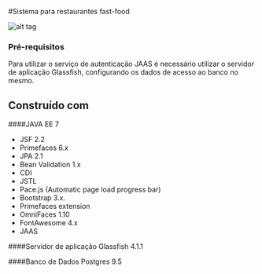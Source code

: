 #Sistema para restaurantes fast-food

![alt tag](https://github.com/JoseRafael97/rest-delivery-jsf-primefaces-jpa-cdi-/blob/master/2.IMPLEMENTA%C3%87%C3%82O/rest-delivery/src/main/webapp/resources/images/logogit.png)
### Pré-requisitos
Para utilizar o serviço de autenticação JAAS é necessário utilizar o servidor de aplicação Glassfish, configurando os dados de acesso ao banco no mesmo.

## Construído com

####JAVA EE 7
* JSF 2.2
* Primefaces 6.x
* JPA 2.1
* Bean Validation 1.x
* CDI 
* JSTL 
* Pace.js (Automatic page load progress bar)
* Bootstrap 3.x.
* Primefaces extension
* OmniFaces 1.10
* FontAwesome 4.x
* JAAS

####Servidor de aplicação
 Glassfish 4.1.1

####Banco de Dados
 Postgres 9.5
